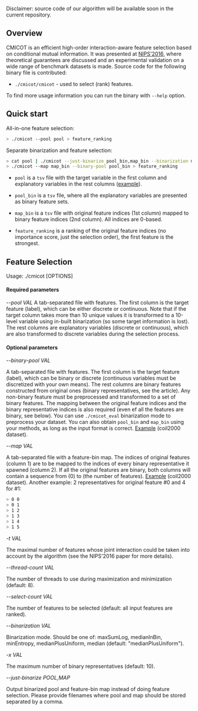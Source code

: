 Disclaimer: source code of our algorithm will be available soon in the current repository.

## Overview

CMICOT is an efficient high-order interaction-aware feature selection based on conditional mutual information.
It was presented at [NIPS'2016](http://papers.nips.cc/paper/6584-efficient-high-order-interaction-aware-feature-selection-based-on-conditional-mutual-information), where theoretical guarantees are discussed and an experimental validation on a wide range of benchmark datasets is made. Source code for the following binary file is contributed:

* `./cmicot/cmicot` - used to select (rank) features.

To find more usage information you can run the binary with `--help` option.


## Quick start

All-in-one feature selection:
```bash
> ./cmicot --pool pool > feature_ranking
```

Separate binarization and feature selection:
```bash
> cat pool | ./cmicot --just-binarize pool_bin,map_bin --binarization minEntropy -x 20
> ./cmicot --map map_bin --binary-pool pool_bin > feature_ranking
```
* `pool` is a `tsv` file with the target variable in the first column and explanatory variables in the rest columns ([example](https://yadi.sk/d/vbTVJ2NT3ExTyu)).

* `pool_bin` is a `tsv` file, where all the explanatory variables are presented as binary feature sets.

* `map_bin` is a `tsv` file with original feature indices (1st column) mapped to binary feature indices (2nd column). All indices are 0-based.

* `feature_ranking` is a ranking of the original feature indices (no importance score, just the selection order), the first feature is the strongest.


## Feature Selection

Usage: ./cmicot [OPTIONS]

#### Required parameters

*--pool VAL*
A tab-separated file with features. The first column is the target feature (label), which can be either discrete or continuous. Note that if the target column takes more than 10 unique values it is transformed to a 10-level variable using in-built binarization (so some target information is lost). The rest columns are explanatory variables (discrete or continuous), which are also transformed to discrete variables during the selection process.


#### Optional parameters

*--binary-pool VAL*

A tab-separated file with features. The first column is the target feature (label), which can be binary or discrete (continuous variables must be discretized with your own means). The rest columns are binary features constructed from original ones (binary representatives, see the article).
Any non-binary feature must be preprocessed and transformed to a set of binary features. The mapping between the original feature indices and the binary representative indices is also required (even ef all the features are binary, see below).
You can use `./cmicot_eval` binarization mode to preprocess your dataset. You can also obtain `pool_bin` and `map_bin` using your methods, as long as the input format is correct. [Example](https://yadi.sk/d/4RAMii7B3ErJxS) (coil2000 dataset).

*--map VAL*

A tab-separated file with a feature-bin map. The indices of original features (column 1) are to be mapped to the indices of every binary representative it spawned (column 2). If all the original features are binary, both columns will contain a sequence from (0) to (the number of features). [Example](https://yadi.sk/d/FcDmdF403ErJxE) (coil2000 dataset). Another example: 2 representatives for original feature #0 and 4 for #1:
```bash
> 0 0
> 0 1
> 1 2
> 1 3
> 1 4
> 1 5
```

 *-t VAL*
 
The maximal number of features whose joint interaction could be taken into account by the algorithm (see the NIPS'2016 paper for more details).

*--thread-count VAL*

The number of threads to use during maximization and minimization (default: 8).

*--select-count VAL*

The number of features to be selected (default: all input features are ranked).

*--binarization VAL*

Binarization mode. Should be one of: maxSumLog, medianInBin, minEntropy, medianPlusUniform, median (default: "medianPlusUniform").

*-x VAL*

The maximum number of binary representatives (default: 10).

*--just-binarize POOL,MAP*

Output binarized pool and feature-bin map instead of doing feature selection. Please provide filenames where pool and map should be stored separated by a comma.

